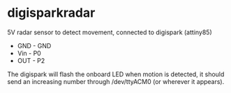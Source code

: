 # digisparkradar
5V radar sensor to detect movement, connected to digispark (attiny85)

* GND - GND
* Vin - P0
* OUT - P2

The digispark will flash the onboard LED when motion is detected, it should send an increasing number through /dev/ttyACM0 (or wherever it appears). 
